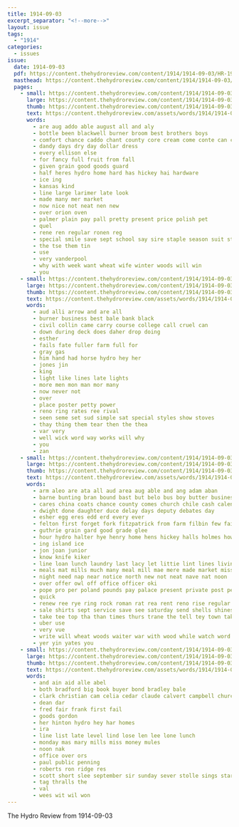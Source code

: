 ```yaml
---
title: 1914-09-03
excerpt_separator: "<!--more-->"
layout: issue
tags:
  - "1914"
categories:
  - issues
issue:
  date: 1914-09-03
  pdf: https://content.thehydroreview.com/content/1914/1914-09-03/HR-1914-09-03.pdf
  masthead: https://content.thehydroreview.com/content/1914/1914-09-03/masthead/HR-1914-09-03.jpg
  pages:
    - small: https://content.thehydroreview.com/content/1914/1914-09-03/small/HR-1914-09-03-01.jpg
      large: https://content.thehydroreview.com/content/1914/1914-09-03/large/HR-1914-09-03-01.jpg
      thumb: https://content.thehydroreview.com/content/1914/1914-09-03/thumbnails/HR-1914-09-03-01.jpg
      text: https://content.thehydroreview.com/assets/words/1914/1914-09-03/HR-1914-09-03-01.txt
      words:
        - are aug addo able august all and aly
        - bottle been blackwell burner broom best brothers boys
        - comfort chance caddo chant county core cream come conte can corn coco
        - dandy days dry day dollar dress
        - every ellison else
        - for fancy full fruit from fall
        - given grain good goods guard
        - half heres hydro home hard has hickey hai hardware
        - ice ing
        - kansas kind
        - line large larimer late look
        - made many mer market
        - now nice not neat nen new
        - over orion oven
        - palmer plain pay pall pretty present price polish pet
        - quel
        - rene ren regular ronen reg
        - special smile save sept school say sire staple season suit state saturday stove sample see suits show store scott sack stock start sac
        - the tse them tin
        - use
        - very vanderpool
        - why with week want wheat wife winter woods will win
        - you
    - small: https://content.thehydroreview.com/content/1914/1914-09-03/small/HR-1914-09-03-02.jpg
      large: https://content.thehydroreview.com/content/1914/1914-09-03/large/HR-1914-09-03-02.jpg
      thumb: https://content.thehydroreview.com/content/1914/1914-09-03/thumbnails/HR-1914-09-03-02.jpg
      text: https://content.thehydroreview.com/assets/words/1914/1914-09-03/HR-1914-09-03-02.txt
      words:
        - aud alli arrow and are all
        - burner business best bale bank black
        - civil collin came carry course college call cruel can
        - down during deck does daher drop doing
        - esther
        - fails fate fuller farm full for
        - gray gas
        - him hand had horse hydro hey her
        - jones jin
        - king
        - light like lines late lights
        - more men mon man mor many
        - now never not
        - over
        - place poster petty power
        - reno ring rates ree rival
        - seen seme set sud simple sat special styles show stoves
        - thay thing them tear then the thea
        - var very
        - well wick word way works will why
        - you
        - zan
    - small: https://content.thehydroreview.com/content/1914/1914-09-03/small/HR-1914-09-03-03.jpg
      large: https://content.thehydroreview.com/content/1914/1914-09-03/large/HR-1914-09-03-03.jpg
      thumb: https://content.thehydroreview.com/content/1914/1914-09-03/thumbnails/HR-1914-09-03-03.jpg
      text: https://content.thehydroreview.com/assets/words/1914/1914-09-03/HR-1914-09-03-03.txt
      words:
        - arm aleo are ata all aud area aug able and ang adam aban
        - barne bunting bran bound bast but belo bus boy butter business bet buy best bring bottle boas barber busi both bills bank bradley
        - cares china coats chance county comes church chile cash calendar cotton cling cure come colony corn col caddo call couts cannon car course credit con case can
        - dwight done daughter duce delay days deputy debates day
        - esher egg eres edd erd every ever
        - felton first forget fork fitzpatrick from farm filbin few fail far ford friday for
        - guthrie grain gard good grade glee
        - hour hydro halter hye henry home hens hickey halls holmes how half her house hundred
        - ing island ice
        - jon joan junior
        - know knife kiker
        - line loan lunch laundry last lacy let littie lint lines living
        - meals mat mills much many meal mill mae mere made market miss myrtle miles money may more
        - night need nap near notice north new not neat nave nat noon
        - over offer owl off office officer oki
        - pope pro per poland pounds pay palace present private post pelton price pleasant
        - quick
        - renew ree rye ring rock roman rat rea rent reno rise regular real
        - sale shirts sept service save see saturday send shells shines sem suits shorts sunday shoe season sack summons second states short store style seed session seer spring smit special sae shown school said show sugar sat september sen
        - take tee top tha than times thurs trane the tell tey town taken them table toledo touch trip try ture
        - uber use
        - very vue
        - write will wheat woods waiter war with wood while watch word worth well west weatherford want water wells
        - yer yin yates you
    - small: https://content.thehydroreview.com/content/1914/1914-09-03/small/HR-1914-09-03-04.jpg
      large: https://content.thehydroreview.com/content/1914/1914-09-03/large/HR-1914-09-03-04.jpg
      thumb: https://content.thehydroreview.com/content/1914/1914-09-03/thumbnails/HR-1914-09-03-04.jpg
      text: https://content.thehydroreview.com/assets/words/1914/1914-09-03/HR-1914-09-03-04.txt
      words:
        - and ain aid alle abel
        - both bradford big book buyer bond bradley bale
        - clark christian cam celia cedar claude calvert campbell church clyde cannon
        - dean dar
        - fred fair frank first fail
        - goods gordon
        - her hinton hydro hey har homes
        - ira
        - line list late level lind lose len lee lone lunch
        - monday mas mary mills miss money mules
        - noon nak
        - office over ors
        - paul public penning
        - roberts ron ridge res
        - scott short slee september sir sunday sever stolle sings star sept south set see surgeon sale sutton sun
        - tag thralls the
        - val
        - wees wit wil won
---
```


The Hydro Review from 1914-09-03

<!--more-->

